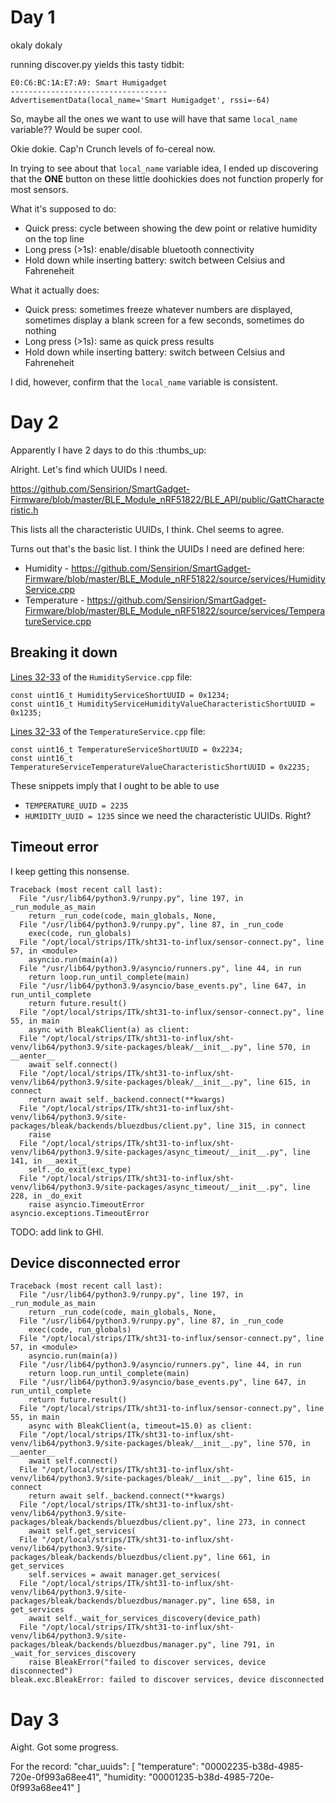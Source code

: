 # Day 1

okaly dokaly

running discover.py yields this tasty tidbit:

```
E0:C6:BC:1A:E7:A9: Smart Humigadget
-----------------------------------
AdvertisementData(local_name='Smart Humigadget', rssi=-64)
```

So, maybe all the ones we want to use will have that same `local_name` variable?? Would be super cool.

Okie dokie. Cap'n Crunch levels of fo-cereal now.

In trying to see about that `local_name` variable idea, I ended up discovering that the **ONE** button on these little doohickies does not function properly for most sensors.

What it's supposed to do:
 - Quick press: cycle between showing the dew point or relative humidity on the top line
 - Long press (>1s): enable/disable bluetooth connectivity
 - Hold down while inserting battery: switch between Celsius and Fahreneheit

What it actually does:
 - Quick press: sometimes freeze whatever numbers are displayed, sometimes display a blank screen for a few seconds, sometimes do nothing
 - Long press (>1s): same as quick press results
 - Hold down while inserting battery: switch between Celsius and Fahreneheit

I did, however, confirm that the `local_name` variable is consistent.

# Day 2

Apparently I have 2 days to do this :thumbs_up:

Alright. Let's find which UUIDs I need.

https://github.com/Sensirion/SmartGadget-Firmware/blob/master/BLE_Module_nRF51822/BLE_API/public/GattCharacteristic.h

This lists all the characteristic UUIDs, I think. Chel seems to agree.

Turns out that's the basic list. I think the UUIDs I need are defined here: 

 - Humidity - https://github.com/Sensirion/SmartGadget-Firmware/blob/master/BLE_Module_nRF51822/source/services/HumidityService.cpp
 - Temperature - https://github.com/Sensirion/SmartGadget-Firmware/blob/master/BLE_Module_nRF51822/source/services/TemperatureService.cpp

## Breaking it down

[Lines 32-33](https://github.com/Sensirion/SmartGadget-Firmware/blob/0fca4bb74585b576a5d25e05ef89a22b69b701a8/BLE_Module_nRF51822/source/services/HumidityService.cpp#L32-L33) of the `HumidityService.cpp` file:

```
const uint16_t HumidityServiceShortUUID = 0x1234;
const uint16_t HumidityServiceHumidityValueCharacteristicShortUUID = 0x1235;
```
 
[Lines 32-33](https://github.com/Sensirion/SmartGadget-Firmware/blob/0fca4bb74585b576a5d25e05ef89a22b69b701a8/BLE_Module_nRF51822/source/services/TemperatureService.cpp#L32-L33) of the `TemperatureService.cpp` file:
```
const uint16_t TemperatureServiceShortUUID = 0x2234;
const uint16_t TemperatureServiceTemperatureValueCharacteristicShortUUID = 0x2235;
```

These snippets imply that I ought to be able to use
 - `TEMPERATURE_UUID = 2235`
 - `HUMIDITY_UUID = 1235`
since we need the characteristic UUIDs. Right?

## Timeout error

I keep getting this nonsense.

```
Traceback (most recent call last):
  File "/usr/lib64/python3.9/runpy.py", line 197, in _run_module_as_main
    return _run_code(code, main_globals, None,
  File "/usr/lib64/python3.9/runpy.py", line 87, in _run_code
    exec(code, run_globals)
  File "/opt/local/strips/ITk/sht31-to-influx/sensor-connect.py", line 57, in <module>
    asyncio.run(main(a))
  File "/usr/lib64/python3.9/asyncio/runners.py", line 44, in run
    return loop.run_until_complete(main)
  File "/usr/lib64/python3.9/asyncio/base_events.py", line 647, in run_until_complete
    return future.result()
  File "/opt/local/strips/ITk/sht31-to-influx/sensor-connect.py", line 55, in main
    async with BleakClient(a) as client:
  File "/opt/local/strips/ITk/sht31-to-influx/sht-venv/lib64/python3.9/site-packages/bleak/__init__.py", line 570, in __aenter__
    await self.connect()
  File "/opt/local/strips/ITk/sht31-to-influx/sht-venv/lib64/python3.9/site-packages/bleak/__init__.py", line 615, in connect
    return await self._backend.connect(**kwargs)
  File "/opt/local/strips/ITk/sht31-to-influx/sht-venv/lib64/python3.9/site-packages/bleak/backends/bluezdbus/client.py", line 315, in connect
    raise
  File "/opt/local/strips/ITk/sht31-to-influx/sht-venv/lib64/python3.9/site-packages/async_timeout/__init__.py", line 141, in __aexit__
    self._do_exit(exc_type)
  File "/opt/local/strips/ITk/sht31-to-influx/sht-venv/lib64/python3.9/site-packages/async_timeout/__init__.py", line 228, in _do_exit
    raise asyncio.TimeoutError
asyncio.exceptions.TimeoutError
```
TODO: add link to GHI.

## Device disconnected error

```
Traceback (most recent call last):
  File "/usr/lib64/python3.9/runpy.py", line 197, in _run_module_as_main
    return _run_code(code, main_globals, None,
  File "/usr/lib64/python3.9/runpy.py", line 87, in _run_code
    exec(code, run_globals)
  File "/opt/local/strips/ITk/sht31-to-influx/sensor-connect.py", line 57, in <module>
    asyncio.run(main(a))
  File "/usr/lib64/python3.9/asyncio/runners.py", line 44, in run
    return loop.run_until_complete(main)
  File "/usr/lib64/python3.9/asyncio/base_events.py", line 647, in run_until_complete
    return future.result()
  File "/opt/local/strips/ITk/sht31-to-influx/sensor-connect.py", line 55, in main
    async with BleakClient(a, timeout=15.0) as client:
  File "/opt/local/strips/ITk/sht31-to-influx/sht-venv/lib64/python3.9/site-packages/bleak/__init__.py", line 570, in __aenter__
    await self.connect()
  File "/opt/local/strips/ITk/sht31-to-influx/sht-venv/lib64/python3.9/site-packages/bleak/__init__.py", line 615, in connect
    return await self._backend.connect(**kwargs)
  File "/opt/local/strips/ITk/sht31-to-influx/sht-venv/lib64/python3.9/site-packages/bleak/backends/bluezdbus/client.py", line 273, in connect
    await self.get_services(
  File "/opt/local/strips/ITk/sht31-to-influx/sht-venv/lib64/python3.9/site-packages/bleak/backends/bluezdbus/client.py", line 661, in get_services
    self.services = await manager.get_services(
  File "/opt/local/strips/ITk/sht31-to-influx/sht-venv/lib64/python3.9/site-packages/bleak/backends/bluezdbus/manager.py", line 658, in get_services
    await self._wait_for_services_discovery(device_path)
  File "/opt/local/strips/ITk/sht31-to-influx/sht-venv/lib64/python3.9/site-packages/bleak/backends/bluezdbus/manager.py", line 791, in _wait_for_services_discovery
    raise BleakError("failed to discover services, device disconnected")
bleak.exc.BleakError: failed to discover services, device disconnected

```
# Day 3

Aight. Got some progress.

For the record:
"char_uuids": [
          "temperature": "00002235-b38d-4985-720e-0f993a68ee41",
          "humidity:     "00001235-b38d-4985-720e-0f993a68ee41"
      ]

